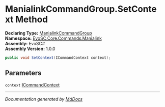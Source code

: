 ﻿<!--  
  <auto-generated>   
    The contents of this file were generated by a tool.  
    Changes to this file may be list if the file is regenerated  
  </auto-generated>   
-->

# ManialinkCommandGroup.SetContext Method

**Declaring Type:** [ManialinkCommandGroup](../index.md)  
**Namespace:** [EvoSC.Core.Commands.Manialink](../../index.md)  
**Assembly:** EvoSC\#  
**Assembly Version:** 1.0.0

```csharp
public void SetContext(ICommandContext context);
```

## Parameters

`context`  [ICommandContext](../../../Generic/Interfaces/ICommandContext/index.md)

___

*Documentation generated by [MdDocs](https://github.com/ap0llo/mddocs)*

